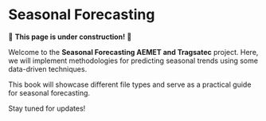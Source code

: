 # Seasonal Forecasting 

🚧 **This page is under construction!** 🚧  

Welcome to the **Seasonal Forecasting AEMET and Tragsatec**  project. Here, we will implement methodologies for predicting seasonal trends using some data-driven techniques.

This book will showcase different file types and serve as a practical guide for seasonal forecasting.

Stay tuned for updates!
